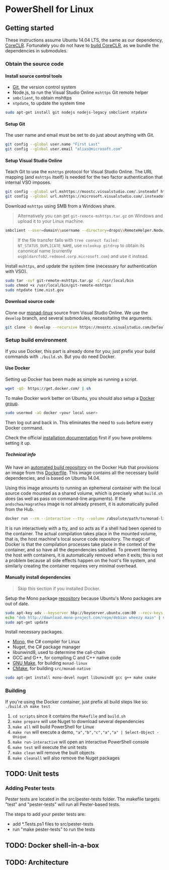 # PowerShell for Linux

## Getting started

These instructions assume Ubuntu 14.04 LTS, the same as our dependency, [CoreCLR][]. Fortunately you do not have to [build CoreCLR][], as we bundle the dependencies in submodules.

[CoreCLR]: https://github.com/dotnet/coreclr
[build CoreCLR]: https://github.com/dotnet/coreclr/blob/master/Documentation/building/linux-instructions.md

### Obtain the source code

#### Install source control tools

- [Git][], the version control system
- Node.js, to run the Visual Studio Online `mshttps` Git remote helper
- `smbclient`, to obtain mshttps
- `ntpdate`, to update the system time

```sh
sudo apt-get install git nodejs nodejs-legacy smbclient ntpdate
```

#### Setup Git

The user name and email must be set to do just about anything with Git.

```sh
git config --global user.name "First Last"
git config --global user.email "alias@microsoft.com"
```

#### Setup Visual Studio Online

Teach Git to use the `mshttps` protocol for Visual Studio Online. The URL mapping (and `mshttps` itself) is needed for the two factor authentication that internal VSO imposes.

```sh
git config --global url.mshttps://msostc.visualstudio.com/.insteadof https://msostc.visualstudio.com/
git config --global url.mshttps://microsoft.visualstudio.com/.insteadof https://microsoft.visualstudio.com/
```

Download `mshttps` using SMB from a Windows share.

> Alternatively you can get `git-remote-mshttps.tar.gz` on Windows and upload it to your Linux machine.

```sh
smbclient --user=domain\\username --directory=drops\\RemoteHelper.NodeJS\\latest \\\\gitdrop\\ProjectJ -c "get git-remote-mshttps.tar.gz"
```

> If the file transfer fails with `tree connect failed: NT_STATUS_DUPLICATE_NAME`, use `nslookup gitdrop` to obtain its canonical name (currently `osgbldarcfs02.redmond.corp.microsoft.com`) and use it instead.

Install `mshttps`, and update the system time (necessary for authentication with VSO).

```sh
sudo tar -xvf git-remote-mshttps.tar.gz -C /usr/local/bin
sudo chmod +x /usr/local/bin/git-remote-mshttps
sudo ntpdate time.nist.gov
```

#### Download source code

Clone our [monad-linux][] source from Visual Studio Online. We use the `develop` branch, and several submodules, necessitating the arguments.

```sh
git clone -b develop --recursive https://msostc.visualstudio.com/DefaultCollection/PS/_git/monad-linux
```

[monad-linux]: https://msostc.visualstudio.com/DefaultCollection/PS/_git/monad-linux

### Setup build environment

If you use Docker, this part is already done for you; just prefix your build commands with `./build.sh`. But you do need Docker.

#### Use Docker

Setting up Docker has been made as simple as running a script.

```sh
wget -qO- https://get.docker.com/ | sh
```

To make Docker work better on Ubuntu, you should also setup a [Docker group][].

```sh
sudo usermod -aG docker <your local user>
```

Then log out and back in. This eliminates the need to `sudo` before every Docker command.

Check the official [installation documentation][] first if you have problems setting it up.

[Docker group]: https://docs.docker.com/installation/ubuntulinux/#create-a-docker-group
[installation documentation]: https://docs.docker.com/installation/ubuntulinux/

##### Technical info

We have an [automated build repository][] on the Docker Hub that provisions an image from this [Dockerfile][]. This image contains all the necessary build dependencies, and is based on Ubuntu 14.04.

Using this image amounts to running an ephemeral container with the local source code mounted as a shared volume, which is precisely what `build.sh` does (as well as pass on command-line arguments). If the `andschwa/magrathea` image is not already present, it is automatically pulled from the Hub.

```sh
docker run --rm --interactive --tty --volume /absolute/path/to/monad-linux/:/opt/monad --workdir /opt/monad/scripts andschwa/magrathea make run
```

It is run interactively with a tty, and so acts as if a shell had been opened to the container. The actual compilation takes place in the mounted volume, that is, the host machine's local source code repository. The magic of Docker is that the compilation processes take place in the context of the container, and so have all the dependencies satisfied. To prevent literring the host with containers, it is automatically removed when it exits; this is not a problem because all side effects happen on the host's file system, and similarly creating the container requires very minimal overhead.

[automated build repository]: https://registry.hub.docker.com/u/andschwa/magrathea/
[Dockerfile]: https://github.com/andschwa/docker-magrathea/blob/master/Dockerfile

#### Manually install dependencies

> Skip this section if you installed Docker.

Setup the Mono package [repository][] because Ubuntu's Mono packages are out of date.

```sh
sudo apt-key adv --keyserver hkp://keyserver.ubuntu.com:80 --recv-keys 3FA7E0328081BFF6A14DA29AA6A19B38D3D831EF
echo "deb http://download.mono-project.com/repo/debian wheezy main" | sudo tee /etc/apt/sources.list.d/mono-xamarin.list
sudo apt-get update
```

Install necessary packages.

- [Mono][], the C# compiler for Linux
- Nuget, the C# package manager
- libunwind8, used to determine the call-chain
- GCC and G++, for compiling C and C++ native code
- [GNU Make][], for building `monad-linux`
- [CMake][], for building `src/monad-native`

```sh
sudo apt-get install mono-devel nuget libunwind8 gcc g++ make cmake
```

[repository]: http://www.mono-project.com/docs/getting-started/install/linux/#debian-ubuntu-and-derivatives
[Git]: https://git-scm.com/documentation
[Mono]: http://www.mono-project.com/docs/
[GNU Make]: https://www.gnu.org/software/make/manual/make.html
[CMake]: http://www.cmake.org/cmake/help/v2.8.12/cmake.html


### Building

If you're using the Docker container, just prefix all build steps like so: `./build.sh make test`

1. `cd scripts` since it contains the `Makefile` and `build.sh`
2. `make prepare` will use Nuget to download several dependencies
3. `make all` will build PowerShell for Linux
4. `make run` will execute a demo, `"a","b","c","a","a" | Select-Object -Unique`
5. `make run-interactive` will open an interactive PowerShell console
6. `make test` will execute the unit tests
7. `make clean` will remove the built objects
8. `make cleanall` will also remove the Nuget packages

## TODO: Unit tests

### Adding Pester tests

Pester tests are located in the src/pester-tests folder. The makefile targets "test" and "pester-tests" will run all Pester-based tests.

The steps to add your pester tests are:
- add *.Tests.ps1  files to src/pester-tests
- run "make pester-tests" to run the tests

## TODO: Docker shell-in-a-box

## TODO: Architecture
